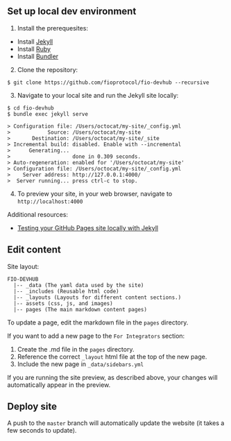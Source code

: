 ## Set up local dev environment

1. Install the prerequesites:

* Install [Jekyll](https://jekyllrb.com/docs/installation/)
* Install [Ruby](https://www.ruby-lang.org/en/documentation/installation/)
* Install [Bundler](https://bundler.io/)

2. Clone the repository:

` $ git clone https://github.com/fioprotocol/fio-devhub --recursive `

3. Navigate to your local site and run the Jekyll site locally:

```
$ cd fio-devhub
$ bundle exec jekyll serve

> Configuration file: /Users/octocat/my-site/_config.yml
>            Source: /Users/octocat/my-site
>       Destination: /Users/octocat/my-site/_site
> Incremental build: disabled. Enable with --incremental
>      Generating...
>                    done in 0.309 seconds.
> Auto-regeneration: enabled for '/Users/octocat/my-site'
> Configuration file: /Users/octocat/my-site/_config.yml
>    Server address: http://127.0.0.1:4000/
>  Server running... press ctrl-c to stop.
```

4. To preview your site, in your web browser, navigate to `http://localhost:4000`

Additional resources:

* [Testing your GitHub Pages site locally with Jekyll](https://docs.github.com/en/free-pro-team@latest/github/working-with-github-pages/testing-your-github-pages-site-locally-with-jekyll)

## Edit content

Site layout:

```
FIO-DEVHUB
  |-- _data (The yaml data used by the site)
  |-- _includes (Reusable html code)
  |-- _layouts (Layouts for different content sections.)
  |-- assets (css, js, and images)
  |-- pages (The main markdown content pages)
  ```

To update a page, edit the markdown file in the `pages` directory.

If you want to add a new page to the `For Integrators` section:

1. Create the .md file in the `pages` directory.
2. Reference the correct `_layout` html file at the top of the new page.
3. Include the new page in `_data/sidebars.yml` 

If you are running the site preview, as described above, your changes will automatically appear in the preview.

## Deploy site

A push to the `master` branch will automatically update the website (it takes a few seconds to update).